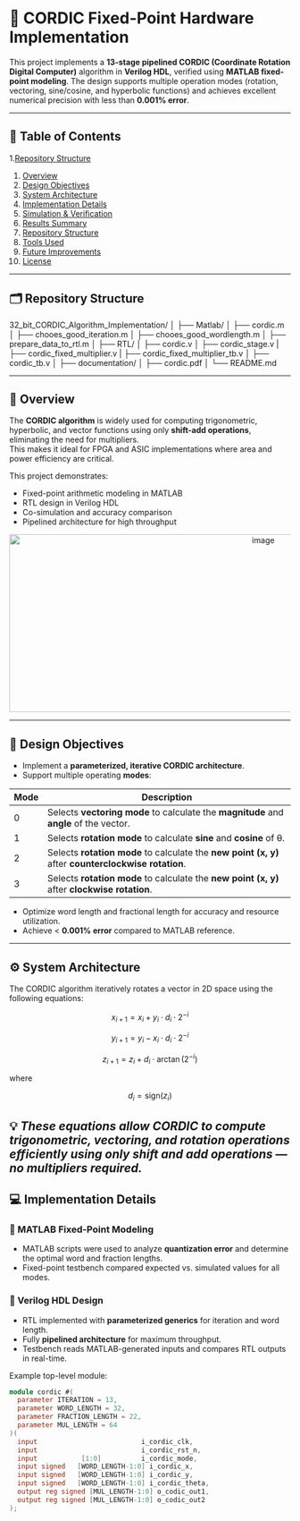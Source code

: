 # 🚀 CORDIC Fixed-Point Hardware Implementation

This project implements a **13-stage pipelined CORDIC (Coordinate Rotation Digital Computer)** algorithm in **Verilog HDL**, verified using **MATLAB fixed-point modeling**. The design supports multiple operation modes (rotation, vectoring, sine/cosine, and hyperbolic functions) and achieves excellent numerical precision with less than **0.001% error**.

---

## 📘 Table of Contents
1.[Repository Structure](#Repository-Structure)
1. [Overview](#overview)
2. [Design Objectives](#design-objectives)
3. [System Architecture](#system-architecture)
4. [Implementation Details](#implementation-details)
5. [Simulation & Verification](#simulation--verification)
6. [Results Summary](#results-summary)
7. [Repository Structure](#repository-structure)
8. [Tools Used](#tools-used)
9. [Future Improvements](#future-improvements)
10. [License](#license)

---

## 🗂️ Repository Structure

32_bit_CORDIC_Algorithm_Implementation/
│
├── Matlab/
│   ├── cordic.m
│   ├── chooes_good_iteration.m
│   ├── chooes_good_wordlength.m
│   ├── prepare_data_to_rtl.m
│
├── RTL/
│   ├── cordic.v
│   ├── cordic_stage.v
|   ├── cordic_fixed_multiplier.v
|   ├── cordic_fixed_multiplier_tb.v
│   ├── cordic_tb.v
│
├── documentation/
│   ├── cordic.pdf
│
└── README.md

---

## 🧠 Overview

The **CORDIC algorithm** is widely used for computing trigonometric, hyperbolic, and vector functions using only **shift-add operations**, eliminating the need for multipliers.  
This makes it ideal for FPGA and ASIC implementations where area and power efficiency are critical.

This project demonstrates:
- Fixed-point arithmetic modeling in MATLAB  
- RTL design in Verilog HDL  
- Co-simulation and accuracy comparison  
- Pipelined architecture for high throughput  
<p align="center">
  <img width="894" height="318" alt="image" src="https://github.com/user-attachments/assets/9b709ade-25c4-472e-87ab-73f419372439" />
</p>

---

## 🎯 Design Objectives
- Implement a **parameterized, iterative CORDIC architecture**.
- Support multiple operating **modes**:
  
| Mode | Description |
|------|--------------|
| 0 | Selects **vectoring mode** to calculate the **magnitude** and **angle** of the vector. |
| 1 | Selects **rotation mode** to calculate **sine** and **cosine** of θ. |
| 2 | Selects **rotation mode** to calculate the **new point (x, y)** after **counterclockwise rotation**. |
| 3 | Selects **rotation mode** to calculate the **new point (x, y)** after **clockwise rotation**. |

- Optimize word length and fractional length for accuracy and resource utilization.
- Achieve < **0.001% error** compared to MATLAB reference.

---

## ⚙️ System Architecture

The CORDIC algorithm iteratively rotates a vector in 2D space using the following equations:

$$
x_{i+1} = x_i + y_i \cdot d_i \cdot 2^{-i}
$$

$$
y_{i+1} = y_i - x_i \cdot d_i \cdot 2^{-i}
$$

$$
z_{i+1} = z_i + d_i \cdot \arctan(2^{-i})
$$

where  

$$
d_i = \text{sign}(z_i)
$$

💡 *These equations allow CORDIC to compute trigonometric, vectoring, and rotation operations efficiently using only shift and add operations — no multipliers required.*
---

## 💻 Implementation Details

### 🔹 MATLAB Fixed-Point Modeling
- MATLAB scripts were used to analyze **quantization error** and determine the optimal word and fraction lengths.
- Fixed-point testbench compared expected vs. simulated values for all modes.

### 🔹 Verilog HDL Design
- RTL implemented with **parameterized generics** for iteration and word length.
- Fully **pipelined architecture** for maximum throughput.
- Testbench reads MATLAB-generated inputs and compares RTL outputs in real-time.

Example top-level module:
```verilog
module cordic #(
  parameter ITERATION = 13,
  parameter WORD_LENGTH = 32,
  parameter FRACTION_LENGTH = 22,
  parameter MUL_LENGTH = 64
)(
  input                          i_cordic_clk,
  input                          i_cordic_rst_n,
  input           [1:0]          i_cordic_mode,
  input signed   [WORD_LENGTH-1:0] i_cordic_x,
  input signed   [WORD_LENGTH-1:0] i_cordic_y,
  input signed   [WORD_LENGTH-1:0] i_cordic_theta,
  output reg signed [MUL_LENGTH-1:0] o_codic_out1,
  output reg signed [MUL_LENGTH-1:0] o_codic_out2
);
